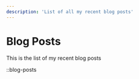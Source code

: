 ```yaml
---
description: 'List of all my recent blog posts'
---
```

# Blog Posts

This is the list of my recent blog posts

<!-- ::blog-posts > C:\git\vueTest\components\content\blog-posts.vue 불러옴 -->
::blog-posts